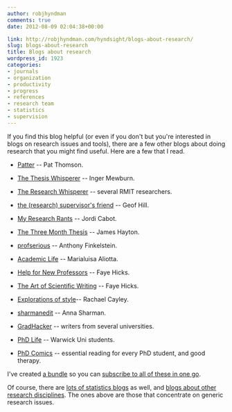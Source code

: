 ```yaml
---
author: robjhyndman
comments: true
date: 2012-08-09 02:04:38+00:00

link: http://robjhyndman.com/hyndsight/blogs-about-research/
slug: blogs-about-research
title: Blogs about research
wordpress_id: 1923
categories:
- journals
- organization
- productivity
- progress
- references
- research team
- statistics
- supervision
---
```


If you find this blog helpful (or even if you don't but you're interested in blogs on research issues and tools), there are a few other blogs about doing research that you might find useful. Here are a few that I read.




    
  * [Patter](http://patthomson.wordpress.com/) -- Pat Thomson.

    
  * [The Thesis Whisperer](http://thesiswhisperer.com/) -- Inger Mewburn.

    
  * [The Research Whisperer](http://theresearchwhisperer.wordpress.com/) -- several RMIT researchers.

    
  * [the (research) supervisor's friend](http://supervisorsfriend.wordpress.com/) -- Geof Hill.

    
  * [My Research Rants](http://myresearchrants.wordpress.com/) -- Jordi Cabot.

    
  * [The Three Month Thesis](http://jameshaytonphd.com/everything/) -- James Hayton.

    
  * [profserious](http://blog.prof.so/) -- Anthony Finkelstein.

    
  * [Academic Life](http://marialuisaaliotta.wordpress.com/) -- Marialuisa Aliotta.

    
  * [Help for New Professors](http://help4newprofs.wordpress.com/) -- Faye Hicks.

    
  * [The Art of Scientific Writing](http://thesistips.wordpress.com/) -- Faye Hicks.

    
  * [Explorations of style](http://explorationsofstyle.wordpress.com/)-- Rachael Cayley.

    
  * [sharmanedit](http://sharmanedit.wordpress.com/) -- Anna Sharman.

    
  * [GradHacker](http://www.gradhacker.org/) -- writers from several universities.

    
  * [PhD Life](http://blogs.warwick.ac.uk/researchexchange/) -- Warwick Uni students.

    
  * [PhD Comics](http://www.phdcomics.com/comics.php) -- essential reading for every PhD student, and good therapy.



I've created [a bundle](http://www.google.com/reader/bundle/user%2F15350839325370906198%2Fbundle%2Fresearch) so you can [subscribe to all of these in one go](http://www.google.com/reader/bundle/user%2F15350839325370906198%2Fbundle%2Fresearch).

Of course, there are [lots of statistics blogs](http://academicblogs.org/index.php?title=Mathematics/Statistics#Statistics_.28math.ST.29) as well, and [blogs about other research disciplines](http://www.academicblogs.org). The ones above are those that concentrate on generic research issues.
